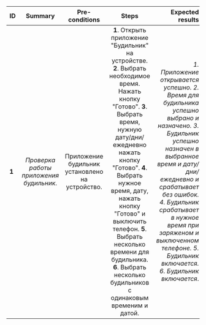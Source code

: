 ID | Summary | Pre-conditions | Steps | Expected results
:--|:-------:|:--------------:|:-----:|-----------------:
**1** | *Проверка работы приложения будильник*. | Приложение будильник установлено на устройство.  | **1**. Открыть приложение "Будильник" на устройстве. **2**. Выбрать необходимое время. Нажать кнопку "Готово". **3**. Выбрать время, нужную дату/дни/ежедневно нажать кнопку "Готово".  **4**. Выбрать нужное время, дату, нажать кнопку "Готово" и выключить телефон. **5**. Выбрать несколько времени для будильника. **6**. Выбрать несколько будильников с одинаковым временим и датой.   | *1. Приложение открывается успешно. 2. Время для будильника успешно выбрано и назначено. 3. Будильник успешно назначен в выбранное время и дату/дни/ежедневно и срабатывает без ошибок. 4. Будильник срабатывает в нужное время при заряженом и выключенном телефоне. 5. Будильник включается. 6. Будильник включается*.
